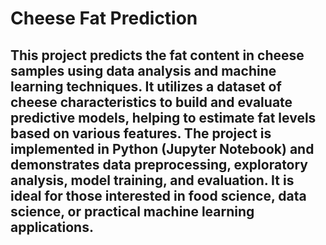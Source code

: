 # Cheese Fat Prediction

## This project predicts the fat content in cheese samples using data analysis and machine learning techniques. It utilizes a dataset of cheese characteristics to build and evaluate predictive models, helping to estimate fat levels based on various features. The project is implemented in Python (Jupyter Notebook) and demonstrates data preprocessing, exploratory analysis, model training, and evaluation. It is ideal for those interested in food science, data science, or practical machine learning applications.
